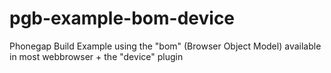 # pgb-example-bom-device
Phonegap Build Example using the "bom" (Browser Object Model) available in most webbrowser + the "device" plugin
